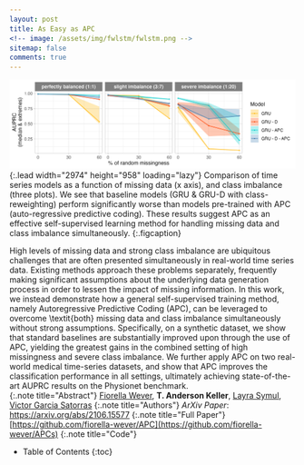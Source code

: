 ```yaml
---
layout: post
title: As Easy as APC
<!-- image: /assets/img/fwlstm/fwlstm.png -->
sitemap: false
comments: true
---
```

<!-- ![Full-width image](/assets/img/overview_long.png){:.lead width="800" height="100" loading="lazy"} -->
![APC](/assets/img/research/apc/apc.png){:.lead width="2974" height="958" loading="lazy"}
Comparison of time series models as a function of missing data (x axis), and class imbalance (three plots). We see that baseline models (GRU & GRU-D with class-reweighting) perform significantly worse than models pre-trained with APC (auto-regressive predictive coding). These results suggest APC as an effective self-supervised learning method for handling missing data and class imbalance simultaneously.
{:.figcaption}

High levels of missing data and strong class imbalance are ubiquitous challenges that are often presented simultaneously in real-world time series data. Existing methods approach these problems separately, frequently making significant  assumptions about the underlying data generation process in order to lessen the impact of missing information. In this work, we instead demonstrate how a general self-supervised training method, namely Autoregressive Predictive Coding (APC), can be leveraged to overcome \textit{both} missing data and class imbalance simultaneously without strong assumptions. Specifically, on a synthetic dataset, we show that standard baselines are substantially improved upon through the use of APC, yielding the greatest gains in the combined setting of high missingness and severe class imbalance. We further apply APC on two real-world medical time-series datasets, and show that APC improves the classification performance in all settings, ultimately achieving state-of-the-art AUPRC results on the Physionet benchmark.  
{:.note title="Abstract"}
[Fiorella Wever](https://www.fiorellawever.com/), **T. Anderson Keller**, [Layra Symul](https://lasy.github.io/), [Victor Garcia Satorras](https://scholar.google.com/citations?user=FPRvtUEAAAAJ&hl=es)
{:.note title="Authors"}
*ArXiv Paper*: <https://arxiv.org/abs/2106.15577> 
{:.note title="Full Paper"}
[https://github.com/fiorella-wever/APC](https://github.com/fiorella-wever/APCs)
{:.note title="Code"}

<!-- {:.lead} -->

- Table of Contents
{:toc}